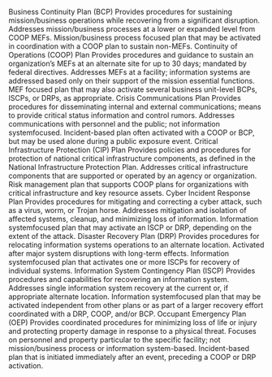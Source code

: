 Business
Continuity
Plan (BCP)
Provides procedures for
sustaining mission/business
operations while recovering
from a significant disruption.
Addresses mission/business
processes at a lower or
expanded level from COOP
MEFs.
Mission/business process
focused plan that may be
activated in coordination
with a COOP plan to
sustain non-MEFs.
Continuity of
Operations
(COOP) Plan
Provides procedures and
guidance to sustain an
organization’s MEFs at an
alternate site for up to 30
days; mandated by federal
directives.
Addresses MEFs at a facility;
information systems are
addressed based only on
their support of the mission
essential functions.
MEF focused plan that
may also activate several
business unit-level BCPs,
ISCPs, or DRPs, as
appropriate.
Crisis
Communications Plan
Provides procedures for
disseminating internal and
external communications;
means to provide critical
status information and control
rumors.
Addresses communications
with personnel and the public;
not information systemfocused.
Incident-based plan often
activated with a COOP or
BCP, but may be used
alone during a public
exposure event.
Critical
Infrastructure
Protection
(CIP) Plan
Provides policies and
procedures for protection of
national critical infrastructure
components, as defined in
the National Infrastructure
Protection Plan.
Addresses critical
infrastructure components
that are supported or
operated by an agency or
organization.
Risk management plan
that supports COOP
plans for organizations
with critical infrastructure
and key resource assets.
Cyber
Incident
Response
Plan
Provides procedures for
mitigating and correcting a
cyber attack, such as a virus,
worm, or Trojan horse.
Addresses mitigation and
isolation of affected systems,
cleanup, and minimizing loss
of information.
Information systemfocused plan that may
activate an ISCP or DRP,
depending on the extent
of the attack.
Disaster
Recovery
Plan (DRP)
Provides procedures for
relocating information
systems operations to an
alternate location.
Activated after major system
disruptions with long-term
effects.
Information systemfocused plan that
activates one or more
ISCPs for recovery of
individual systems.
Information
System
Contingency
Plan (ISCP)
Provides procedures and
capabilities for recovering an
information system.
Addresses single information
system recovery at the
current or, if appropriate
alternate location.
Information systemfocused plan that may be
activated independent
from other plans or as
part of a larger recovery
effort coordinated with a
DRP, COOP, and/or
BCP.
Occupant
Emergency
Plan (OEP)
Provides coordinated
procedures for minimizing
loss of life or injury and
protecting property damage
in response to a physical
threat.
Focuses on personnel and
property particular to the
specific facility; not
mission/business process or
information system-based.
Incident-based plan that
is initiated immediately
after an event, preceding
a COOP or DRP
activation. 
